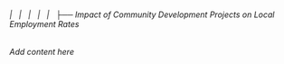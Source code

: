 ###### |   |   |   |   |   ├── Impact of Community Development Projects on Local Employment Rates

*Add content here*